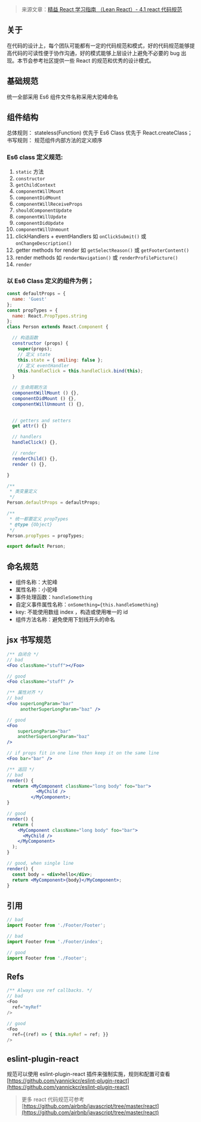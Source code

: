 > 来源文章：[精益 React 学习指南 （Lean React）- 4.1 react 代码规范](https://segmentfault.com/a/1190000005825618)

## 关于
在代码的设计上，每个团队可能都有一定的代码规范和模式，好的代码规范能够提高代码的可读性便于协作沟通，好的模式能够上层设计上避免不必要的 bug 出现。本节会参考社区提供一些 React 的规范和优秀的设计模式。

## 基础规范
统一全部采用 Es6
组件文件名称采用大驼峰命名

## 组件结构
总体规则： stateless(Function) 优先于 Es6 Class 优先于 React.createClass；
书写规则： 规范组件内部方法的定义顺序

### Es6 class 定义规范:
1. `static` 方法
2. `constructor`
3. `getChildContext`
4. `componentWillMount`
5. `componentDidMount`
6. `componentWillReceiveProps`
7. `shouldComponentUpdate`
8. `componentWillUpdate`
9. `componentDidUpdate`
10. `componentWillUnmount`
11. clickHandlers + eventHandlers 如 `onClickSubmit()` 或 `onChangeDescription()`
12. getter methods for render 如 `getSelectReason()` 或 `getFooterContent()`
13. render methods 如 `renderNavigation()` 或 `renderProfilePicture()`
14. `render`

### 以 Es6 Class 定义的组件为例；
```js
const defaultProps = {
  name: 'Guest'
};
const propTypes = {
  name: React.PropTypes.string
};
class Person extends React.Component {

  // 构造函数
  constructor (props) {
    super(props);
    // 定义 state
    this.state = { smiling: false };
    // 定义 eventHandler
    this.handleClick = this.handleClick.bind(this);
  }

  // 生命周期方法
  componentWillMount () {},
  componentDidMount () {},
  componentWillUnmount () {},
  

  // getters and setters
  get attr() {}

  // handlers
  handleClick() {},

  // render
  renderChild() {},
  render () {},

}

/**
 * 类变量定义
 */
Person.defaultProps = defaultProps;

/**
 * 统一都要定义 propTypes
 * @type {Object}
 */
Person.propTypes = propTypes;

export default Person;
```

## 命名规范
- 组件名称：大驼峰
- 属性名称：小驼峰
- 事件处理函数：`handleSomething`
- 自定义事件属性名称：`onSomething={this.handleSomething}`
- key: 不能使用数组 index ，构造或使用唯一的 id
- 组件方法名称：避免使用下划线开头的命名

## jsx 书写规范
```jsx
/** 自闭合 */
// bad
<Foo className="stuff"></Foo>

// good
<Foo className="stuff" />

/** 属性对齐 */
// bad
<Foo superLongParam="bar"
     anotherSuperLongParam="baz" />

// good
<Foo
    superLongParam="bar"
    anotherSuperLongParam="baz"
/>

// if props fit in one line then keep it on the same line
<Foo bar="bar" />

/** 返回 */
// bad
render() {
  return <MyComponent className="long body" foo="bar">
           <MyChild />
         </MyComponent>;
}

// good
render() {
  return (
    <MyComponent className="long body" foo="bar">
      <MyChild />
    </MyComponent>
  );
}

// good, when single line
render() {
  const body = <div>hello</div>;
  return <MyComponent>{body}</MyComponent>;
}

```

## 引用
```js
// bad
import Footer from './Footer/Footer';

// bad
import Footer from './Footer/index';

// good
import Footer from './Footer';
```

## Refs
```js
/** Always use ref callbacks. */
// bad
<Foo
  ref="myRef"
/>

// good
<Foo
  ref={(ref) => { this.myRef = ref; }}
/>
```

## eslint-plugin-react
规范可以使用 eslint-plugin-react 插件来强制实施，规则和配置可查看 
[https://github.com/yannickcr/eslint-plugin-react](https://github.com/yannickcr/eslint-plugin-react)

> 更多 react 代码规范可参考 [https://github.com/airbnb/javascript/tree/master/react](https://github.com/airbnb/javascript/tree/master/react)